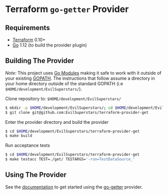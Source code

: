 Terraform `go-getter` Provider
==============================

Requirements
------------

-	[Terraform](https://www.terraform.io/downloads.html) 0.10+
-	[Go](https://golang.org/doc/install) 1.12 (to build the provider plugin)

Building The Provider
---------------------

*Note:* This project uses [Go Modules](https://blog.golang.org/using-go-modules) making it safe to work with it outside of your existing [GOPATH](http://golang.org/doc/code.html#GOPATH). The instructions that follow assume a directory in your home directory outside of the standard GOPATH (i.e `$HOME/development/EvilSuperstars/`).

Clone repository to: `$HOME/development/EvilSuperstars/`

```sh
$ mkdir -p $HOME/development/EvilSuperstars/; cd $HOME/development/EvilSuperstars/
$ git clone git@github.com:EvilSuperstars/terraform-provider-get
```

Enter the provider directory and build the provider

```sh
$ cd $HOME/development/EvilSuperstars/terraform-provider-get
$ make build
```

Run acceptance tests

```sh
$ cd $HOME/development/EvilSuperstars/terraform-provider-get
$ make testacc TEST=./get/ TESTARGS='-run=TestDataSource_'
```

Using The Provider
------------------

See the [documentation](using.md) to get started using the [go-getter](https://github.com/EvilSuperstars/terraform-provider-get) provider.
